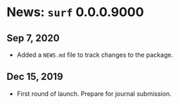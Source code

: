 # News: `surf` 0.0.0.9000

## Sep 7, 2020
* Added a `NEWS.md` file to track changes to the package.

## Dec 15, 2019 
* First round of launch. Prepare for journal submission. 
